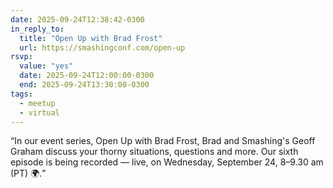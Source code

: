 ```yaml
---
date: 2025-09-24T12:38:42-0300
in_reply_to:
  title: "Open Up with Brad Frost"
  url: https://smashingconf.com/open-up
rsvp:
  value: "yes"
  date: 2025-09-24T12:00:00-0300
  end: 2025-09-24T13:30:00-0300
tags:
  - meetup
  - virtual
---
```


<q>In our event series, Open Up with Brad Frost, Brad and Smashing's Geoff Graham discuss your thorny situations, questions and more. Our sixth episode is being recorded — live, on Wednesday, September 24, 8–9.30 am (PT) 🌍.</q>

